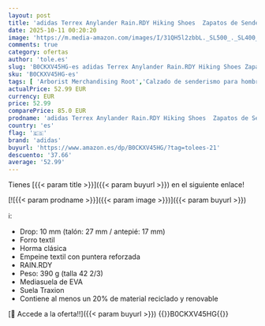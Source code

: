 ```yaml
---
layout: post
title: 'adidas Terrex Anylander Rain.RDY Hiking Shoes  Zapatos de Senderismo Hombre  Wonder Steel/Grey Three/Core Black  42 EU'
date: 2025-10-11 00:20:20
image: 'https://m.media-amazon.com/images/I/31QH5l2zbbL._SL500_._SL400_.jpg'
comments: true
category: ofertas
author: 'tole.es'
slug: 'B0CKXV45HG-es adidas Terrex Anylander Rain.RDY Hiking Shoes Zapatos de...'
sku: 'B0CKXV45HG-es'
tags: [ 'Arborist Merchandising Root','Calzado de senderismo para hombre','Calzado deportivo para hombre','Moda','Moda Hombre','Self Service','Special Features Stores','Zapatillas de senderismo para hombre','Zapatillas deportivas y de moda para hombre','Zapatos para hombre','Zapatos para hombres','adidas','c8538d25-3af9-48d3-aeff-5f3ce5572a36_0','c8538d25-3af9-48d3-aeff-5f3ce5572a36_9201','zapatos','🇪🇸', ]
actualPrice: 52.99 EUR
currency: EUR
price: 52.99
comparePrice: 85.0 EUR
prodname: 'adidas Terrex Anylander Rain.RDY Hiking Shoes  Zapatos de Senderismo Hombre  Wonder Steel/Grey Three/Core Black  42 EU'
country: 'es'
flag: '🇪🇸'
brand: 'adidas'
buyurl: 'https://www.amazon.es/dp/B0CKXV45HG/?tag=tolees-21'
descuento: '37.66'
average: '52.99'
---
```


Tienes [{{< param title >}}]({{< param buyurl >}}) en el siguiente enlace!

[![{{< param prodname >}}]({{< param image >}})]({{< param buyurl >}})

ℹ️:

- Drop: 10 mm (talón: 27 mm / antepié: 17 mm)
- Forro textil
- Horma clásica
- Empeine textil con puntera reforzada
- RAIN.RDY
- Peso: 390 g (talla 42 2/3)
- Mediasuela de EVA
- Suela Traxion
- Contiene al menos un 20% de material reciclado y renovable

[🛒 Accede a la oferta!!]({{< param buyurl >}})
{{<world>}}B0CKXV45HG{{</world>}}
